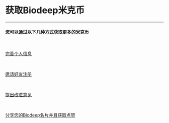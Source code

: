 <!-- 获取米克币 -->

# **获取Biodeep米克币**

<hr/>

#### **您可以通过以下几种方式获取更多的米克币**

<br/>

[完善个人信息](http://my.biodeep.cn/index.php?app=settings#basic_info)

<br/>

[邀请好友注册](http://my.biodeep.cn/index.php?app=settings#website_share)

<br/>

[提出改进意见](http://my.biodeep.cn/index.php?app=settings#feedback)

<br/>

[分享您的Biodeep名片并且获取点赞](http://my.biodeep.cn/index.php?app=settings#website_share)
